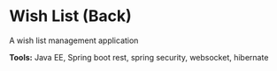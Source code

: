 # Wish List (Back)

A wish list management application 

<b>Tools:</b> Java EE, Spring boot rest, spring security, websocket, hibernate 
